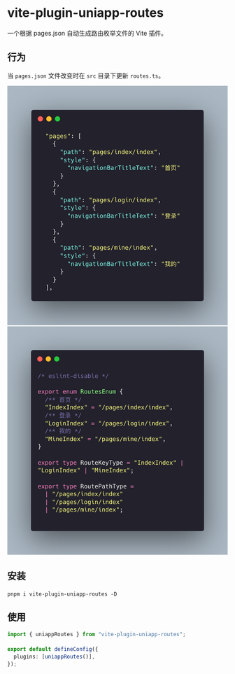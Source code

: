 # vite-plugin-uniapp-routes

一个根据 pages.json 自动生成路由枚举文件的 Vite 插件。

## 行为

当 `pages.json` 文件改变时在 `src` 目录下更新 `routes.ts`。

<img src='https://raw.githubusercontent.com/binghuis/assets/main/vite-plugin-uniapp-routes/pages.png'/>

<img src='https://raw.githubusercontent.com/binghuis/assets/main/vite-plugin-uniapp-routes/routes.png' />

## 安装

`pnpm i vite-plugin-uniapp-routes -D`

## 使用

```ts
import { uniappRoutes } from "vite-plugin-uniapp-routes";

export default defineConfig({
  plugins: [uniappRoutes()],
});
```
